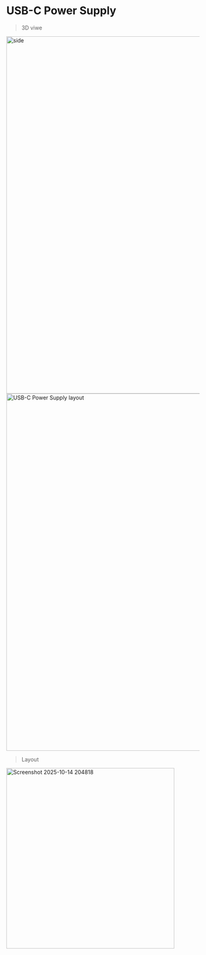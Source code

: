 # USB-C Power Supply
> 3D  viwe
<img width="1688" height="930" alt="side" src="https://github.com/user-attachments/assets/be7696b0-b0cc-45a2-9dc7-b66fbc8298f9" />
<img width="1688" height="930" alt="USB-C Power Supply layout" src="https://github.com/user-attachments/assets/9d56daf3-6dff-4510-91b3-bffc93127122" />

> Layout


<img width="438" height="470" alt="Screenshot 2025-10-14 204818" src="https://github.com/user-attachments/assets/65bbc996-5c2c-42aa-874d-115fa6e00605" />
